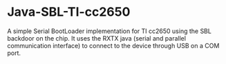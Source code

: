 # Java-SBL-TI-cc2650
A simple Serial BootLoader implementation for TI cc2650 using the SBL backdoor on the chip. It uses the RXTX java (serial and parallel communication interface) to connect to the device through USB on a COM port.
